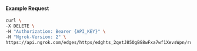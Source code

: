 <!-- Code generated for API Clients. DO NOT EDIT. -->

#### Example Request

```bash
curl \
-X DELETE \
-H "Authorization: Bearer {API_KEY}" \
-H "Ngrok-Version: 2" \
https://api.ngrok.com/edges/https/edghts_2qetJ85OgBG8wFxa7wf1XevsWpn/routes/edghtsrt_2qetJ92bbD1WPhemxoWcQlnAABj/response_headers
```

